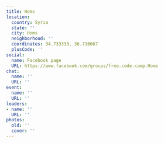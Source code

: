 ```yaml
---
title: Homs
location:
  country: Syria
  state: ''
  city: Homs
  neighborhood: ''
  coordinates: 34.733333, 36.716667
  plusCode: ''
social:
  name: Facebook page
  URL: https://www.facebook.com/groups/free.code.camp.Homs
chat:
  name: ''
  URL: ''
event:
  name: ''
  URL: ''
leaders:
- name: ''
  URL: ''
photos:
  old: ''
  cover: ''
---
```

